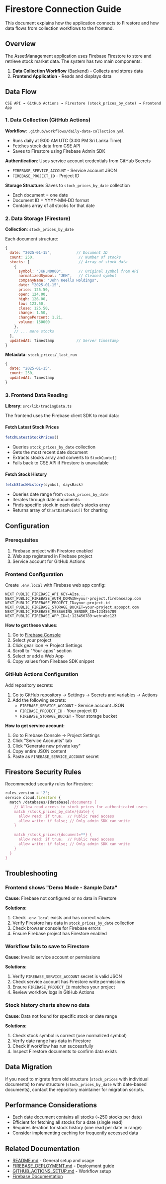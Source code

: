 # Firestore Connection Guide

This document explains how the application connects to Firestore and how data flows from collection workflows to the frontend.

## Overview

The AssetManagement application uses Firebase Firestore to store and retrieve stock market data. The system has two main components:

1. **Data Collection Workflow** (Backend) - Collects and stores data
2. **Frontend Application** - Reads and displays data

## Data Flow

```
CSE API → GitHub Actions → Firestore (stock_prices_by_date) → Frontend App
```

### 1. Data Collection (GitHub Actions)

**Workflow**: `.github/workflows/daily-data-collection.yml`

- Runs daily at 9:00 AM UTC (3:00 PM Sri Lanka Time)
- Fetches stock data from CSE API
- Saves to Firestore using Firebase Admin SDK

**Authentication**: Uses service account credentials from GitHub Secrets
- `FIREBASE_SERVICE_ACCOUNT` - Service account JSON
- `FIREBASE_PROJECT_ID` - Project ID

**Storage Structure**: Saves to `stock_prices_by_date` collection
- Each document = one date
- Document ID = YYYY-MM-DD format
- Contains array of all stocks for that date

### 2. Data Storage (Firestore)

**Collection**: `stock_prices_by_date`

Each document structure:
```javascript
{
  date: "2025-01-15",           // Document ID
  count: 250,                    // Number of stocks
  stocks: [                      // Array of stock data
    {
      symbol: "JKH.N0000",       // Original symbol from API
      normalizedSymbol: "JKH",   // Cleaned symbol
      companyName: "John Keells Holdings",
      date: "2025-01-15",
      price: 125.50,
      open: 124.00,
      high: 126.00,
      low: 123.50,
      close: 125.50,
      change: 1.50,
      changePercent: 1.21,
      volume: 150000
    },
    // ... more stocks
  ],
  updatedAt: Timestamp          // Server timestamp
}
```

**Metadata**: `stock_prices/_last_run`
```javascript
{
  date: "2025-01-15",
  count: 250,
  updatedAt: Timestamp
}
```

### 3. Frontend Data Reading

**Library**: `src/lib/tradingData.ts`

The frontend uses the Firebase client SDK to read data:

#### Fetch Latest Stock Prices
```typescript
fetchLatestStockPrices()
```
- Queries `stock_prices_by_date` collection
- Gets the most recent date document
- Extracts stocks array and converts to `StockQuote[]`
- Falls back to CSE API if Firestore is unavailable

#### Fetch Stock History
```typescript
fetchStockHistory(symbol, daysBack)
```
- Queries date range from `stock_prices_by_date`
- Iterates through date documents
- Finds specific stock in each date's stocks array
- Returns array of `ChartDataPoint[]` for charting

## Configuration

### Prerequisites

1. Firebase project with Firestore enabled
2. Web app registered in Firebase project
3. Service account for GitHub Actions

### Frontend Configuration

Create `.env.local` with Firebase web app config:

```env
NEXT_PUBLIC_FIREBASE_API_KEY=AIza...
NEXT_PUBLIC_FIREBASE_AUTH_DOMAIN=your-project.firebaseapp.com
NEXT_PUBLIC_FIREBASE_PROJECT_ID=your-project-id
NEXT_PUBLIC_FIREBASE_STORAGE_BUCKET=your-project.appspot.com
NEXT_PUBLIC_FIREBASE_MESSAGING_SENDER_ID=123456789
NEXT_PUBLIC_FIREBASE_APP_ID=1:123456789:web:abc123
```

**How to get these values:**
1. Go to [Firebase Console](https://console.firebase.google.com)
2. Select your project
3. Click gear icon → Project Settings
4. Scroll to "Your apps" section
5. Select or add a Web App
6. Copy values from Firebase SDK snippet

### GitHub Actions Configuration

Add repository secrets:

1. Go to GitHub repository → Settings → Secrets and variables → Actions
2. Add the following secrets:
   - `FIREBASE_SERVICE_ACCOUNT` - Service account JSON
   - `FIREBASE_PROJECT_ID` - Your project ID
   - `FIREBASE_STORAGE_BUCKET` - Your storage bucket

**How to get service account:**
1. Go to Firebase Console → Project Settings
2. Click "Service Accounts" tab
3. Click "Generate new private key"
4. Copy entire JSON content
5. Paste as `FIREBASE_SERVICE_ACCOUNT` secret

## Firestore Security Rules

Recommended security rules for Firestore:

```javascript
rules_version = '2';
service cloud.firestore {
  match /databases/{database}/documents {
    // Allow read access to stock prices for authenticated users
    match /stock_prices_by_date/{date} {
      allow read: if true;  // Public read access
      allow write: if false; // Only admin SDK can write
    }
    
    match /stock_prices/{document=**} {
      allow read: if true;  // Public read access
      allow write: if false; // Only admin SDK can write
    }
  }
}
```

## Troubleshooting

### Frontend shows "Demo Mode - Sample Data"

**Cause**: Firebase not configured or no data in Firestore

**Solutions**:
1. Check `.env.local` exists and has correct values
2. Verify Firestore has data in `stock_prices_by_date` collection
3. Check browser console for Firebase errors
4. Ensure Firebase project has Firestore enabled

### Workflow fails to save to Firestore

**Cause**: Invalid service account or permissions

**Solutions**:
1. Verify `FIREBASE_SERVICE_ACCOUNT` secret is valid JSON
2. Check service account has Firestore write permissions
3. Ensure `FIREBASE_PROJECT_ID` matches your project
4. Review workflow logs in GitHub Actions

### Stock history charts show no data

**Cause**: Data not found for specific stock or date range

**Solutions**:
1. Check stock symbol is correct (use normalized symbol)
2. Verify date range has data in Firestore
3. Check if workflow has run successfully
4. Inspect Firestore documents to confirm data exists

## Data Migration

If you need to migrate from old structure (`stock_prices` with individual documents) to new structure (`stock_prices_by_date` with date-based documents), contact the repository maintainer for migration scripts.

## Performance Considerations

- Each date document contains all stocks (~250 stocks per date)
- Efficient for fetching all stocks for a date (single read)
- Requires iteration for stock history (one read per date in range)
- Consider implementing caching for frequently accessed data

## Related Documentation

- [README.md](./README.md) - General setup and usage
- [FIREBASE_DEPLOYMENT.md](./FIREBASE_DEPLOYMENT.md) - Deployment guide
- [GITHUB_ACTIONS_SETUP.md](./GITHUB_ACTIONS_SETUP.md) - Workflow setup
- [Firebase Documentation](https://firebase.google.com/docs/firestore)
